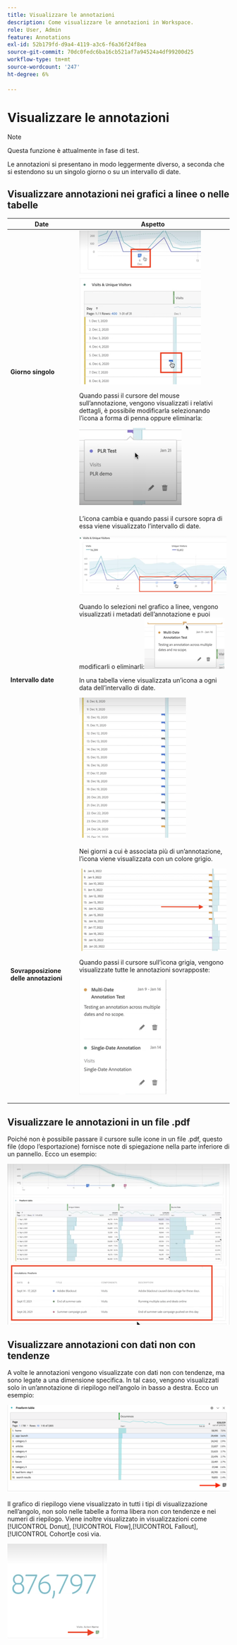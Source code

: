 ```yaml
---
title: Visualizzare le annotazioni
description: Come visualizzare le annotazioni in Workspace.
role: User, Admin
feature: Annotations
exl-id: 52b179fd-d9a4-4119-a3c6-f6a36f24f8ea
source-git-commit: 70dc0fedc6ba16cb521af7a94524a4df99200d25
workflow-type: tm+mt
source-wordcount: '247'
ht-degree: 6%

---
```


# Visualizzare le annotazioni

>[!NOTE]
>
>Questa funzione è attualmente in fase di test.

Le annotazioni si presentano in modo leggermente diverso, a seconda che si estendono su un singolo giorno o su un intervallo di date.

## Visualizzare annotazioni nei grafici a linee o nelle tabelle

| Date | Aspetto |
| --- | --- |
| **Giorno singolo** | ![](assets/single-day.png)<p>Quando passi il cursore del mouse sull’annotazione, vengono visualizzati i relativi dettagli, è possibile modificarla selezionando l’icona a forma di penna oppure eliminarla:<p> ![](assets/hover.png) |
| **Intervallo date** | L’icona cambia e quando passi il cursore sopra di essa viene visualizzato l’intervallo di date.<p>![](assets/multi-day.png)<p>Quando lo selezioni nel grafico a linee, vengono visualizzati i metadati dell’annotazione e puoi modificarli o eliminarli:![](assets/multi-hover.png)<p>In una tabella viene visualizzata un’icona a ogni data dell’intervallo di date.<p>![](assets/multi-day-table.png) |
| **Sovrapposizione delle annotazioni** | Nei giorni a cui è associata più di un’annotazione, l’icona viene visualizzata con un colore grigio.<p>![](assets/grey.png)<p>Quando passi il cursore sull’icona grigia, vengono visualizzate tutte le annotazioni sovrapposte:<p>![](assets/overlap.png) |

## Visualizzare le annotazioni in un file .pdf

Poiché non è possibile passare il cursore sulle icone in un file .pdf, questo file (dopo l’esportazione) fornisce note di spiegazione nella parte inferiore di un pannello. Ecco un esempio:

![](assets/ann-pdf.png)

## Visualizzare annotazioni con dati non con tendenze

A volte le annotazioni vengono visualizzate con dati non con tendenze, ma sono legate a una dimensione specifica. In tal caso, vengono visualizzati solo in un’annotazione di riepilogo nell’angolo in basso a destra. Ecco un esempio:

![](assets/non-date.png)

Il grafico di riepilogo viene visualizzato in tutti i tipi di visualizzazione nell’angolo, non solo nelle tabelle a forma libera non con tendenze e nei numeri di riepilogo. Viene inoltre visualizzato in visualizzazioni come [!UICONTROL Donut], [!UICONTROL Flow],[!UICONTROL Fallout],[!UICONTROL Cohort]e così via.

![](assets/ann-summary.png)
